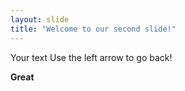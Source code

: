 ```yaml
---
layout: slide
title: "Welcome to our second slide!"
---
```

Your text
Use the left arrow to go back!

__Great__
